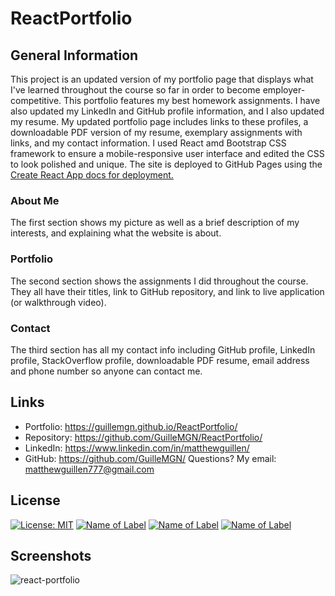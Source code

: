 # ReactPortfolio

## General Information

This project is an updated version of my portfolio page that displays what I've learned throughout the course so far in order to become employer-competitive. 
This portfolio features my best homework assignments. I have also updated my LinkedIn and GitHub profile information, and I also updated my resume. 
My updated portfolio page includes links to these profiles, a downloadable PDF version of my resume, exemplary assignments with links, and my contact information. 
I used React amd Bootstrap CSS framework to ensure a mobile-responsive user interface and edited the CSS to look polished and unique. The site is deployed to GitHub Pages using the [Create React App docs for deployment.](https://create-react-app.dev/docs/deployment/#github-pages)

### About Me
The first section shows my picture as well as a brief description of my interests, and explaining what the website is about. 

### Portfolio 
The second section shows the assignments I did throughout the course. They all have their titles, link to GitHub repository, and link to live application (or walkthrough video). 

### Contact 
The third section has all my contact info including GitHub profile, LinkedIn profile, StackOverflow profile, downloadable PDF resume, email address and phone number so anyone can contact me. 

## Links
* Portfolio: https://guillemgn.github.io/ReactPortfolio/
* Repository: https://github.com/GuilleMGN/ReactPortfolio/
* LinkedIn: https://www.linkedin.com/in/matthewguillen/
* GitHub: https://github.com/GuilleMGN/
Questions? My email: matthewguillen777@gmail.com </br>

## License
[![License: MIT](https://img.shields.io/badge/License-MIT-yellow.svg)](https://opensource.org/licenses/MIT) 
[![Name of Label](https://img.shields.io/badge/Javascript-JS-%23F7DF1E.svg)](https://www.w3schools.com/Js/)
[![Name of Label](https://img.shields.io/badge/Node.js-Node-green.svg)](https://nodejs.org/en/)
[![Name of Label](https://img.shields.io/badge/React.jsx-React-%2361DAFB.svg)](https://reactjs.org/)

## Screenshots
![react-portfolio](https://user-images.githubusercontent.com/73862470/115651175-aba15c00-a2f8-11eb-86b4-c90d78730b10.PNG)

